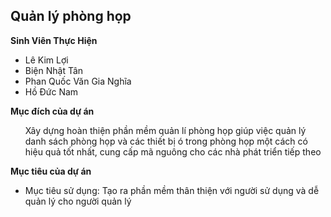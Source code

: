 ﻿## Quản lý phòng họp 

**Sinh Viên Thực Hiện**

<ul>
	<li>Lê Kim Lợi </li>
	<li>Biện Nhật Tân</li>
	<li>Phan Quốc Văn Gia Nghĩa</li>
	<li>Hồ Đức Nam</li>
</ul>

**Mục đích của dự án**
<ul>
Xây dựng hoàn thiện phần mềm quản lí phòng họp giúp việc quản lý danh sách phòng họp và các thiết bị ó trong phòng họp một cách có hiệu quả tốt nhất, cung cấp mã nguông cho các nhà phát triển tiếp theo
</ul>

**Mục tiêu của dự án**
<ul>
	<li>Mục tiêu sử dụng: Tạo ra phần mềm thân thiện với người sử dụng và dễ quản lý cho người quản lý</li>
</ul>

